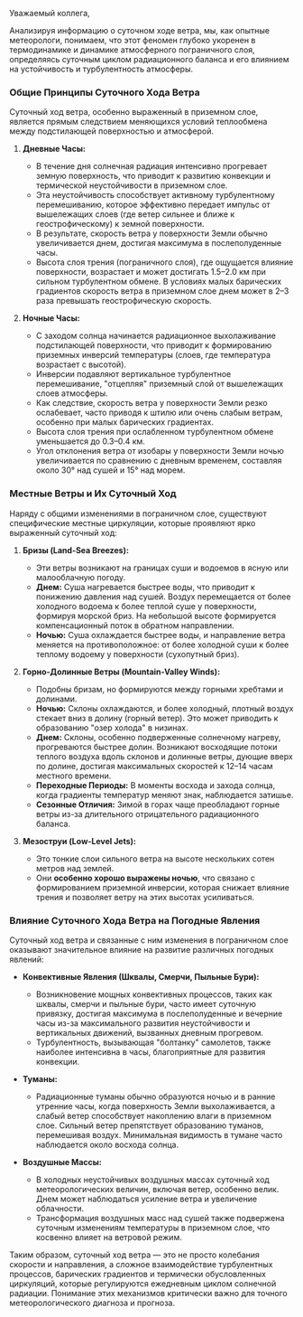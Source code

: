 Уважаемый коллега,

Анализируя информацию о суточном ходе ветра, мы, как опытные метеорологи, понимаем, что этот феномен глубоко укоренен в термодинамике и динамике атмосферного пограничного слоя, определяясь суточным циклом радиационного баланса и его влиянием на устойчивость и турбулентность атмосферы.

### Общие Принципы Суточного Хода Ветра

Суточный ход ветра, особенно выраженный в приземном слое, является прямым следствием меняющихся условий теплообмена между подстилающей поверхностью и атмосферой.

1. **Дневные Часы:**
    * В течение дня солнечная радиация интенсивно прогревает земную поверхность, что приводит к развитию конвекции и термической неустойчивости в приземном слое.
    * Эта неустойчивость способствует активному турбулентному перемешиванию, которое эффективно передает импульс от вышележащих слоев (где ветер сильнее и ближе к геострофическому) к земной поверхности.
    * В результате, скорость ветра у поверхности Земли обычно увеличивается днем, достигая максимума в послеполуденные часы.
    * Высота слоя трения (пограничного слоя), где ощущается влияние поверхности, возрастает и может достигать 1.5–2.0 км при сильном турбулентном обмене. В условиях малых барических градиентов скорость ветра в приземном слое днем может в 2–3 раза превышать геострофическую скорость.

2. **Ночные Часы:**
    * С заходом солнца начинается радиационное выхолаживание подстилающей поверхности, что приводит к формированию приземных инверсий температуры (слоев, где температура возрастает с высотой).
    * Инверсии подавляют вертикальное турбулентное перемешивание, "отцепляя" приземный слой от вышележащих слоев атмосферы.
    * Как следствие, скорость ветра у поверхности Земли резко ослабевает, часто приводя к штилю или очень слабым ветрам, особенно при малых барических градиентах.
    * Высота слоя трения при ослабленном турбулентном обмене уменьшается до 0.3–0.4 км.
    * Угол отклонения ветра от изобары у поверхности Земли ночью увеличивается по сравнению с дневным временем, составляя около 30° над сушей и 15° над морем.

### Местные Ветры и Их Суточный Ход

Наряду с общими изменениями в пограничном слое, существуют специфические местные циркуляции, которые проявляют ярко выраженный суточный ход:

1. **Бризы (Land-Sea Breezes):**
    * Эти ветры возникают на границах суши и водоемов в ясную или малооблачную погоду.
    * **Днем:** Суша нагревается быстрее воды, что приводит к понижению давления над сушей. Воздух перемещается от более холодного водоема к более теплой суше у поверхности, формируя морской бриз. На небольшой высоте формируется компенсационный поток в обратном направлении.
    * **Ночью:** Суша охлаждается быстрее воды, и направление ветра меняется на противоположное: от более холодной суши к более теплому водоему у поверхности (сухопутный бриз).

2. **Горно-Долинные Ветры (Mountain-Valley Winds):**
    * Подобны бризам, но формируются между горными хребтами и долинами.
    * **Ночью:** Склоны охлаждаются, и более холодный, плотный воздух стекает вниз в долину (горный ветер). Это может приводить к образованию "озер холода" в низинах.
    * **Днем:** Склоны, особенно подверженные солнечному нагреву, прогреваются быстрее долин. Возникают восходящие потоки теплого воздуха вдоль склонов и долинные ветры, дующие вверх по долине, достигая максимальных скоростей к 12–14 часам местного времени.
    * **Переходные Периоды:** В моменты восхода и захода солнца, когда градиенты температур меняют знак, наблюдается затишье.
    * **Сезонные Отличия:** Зимой в горах чаще преобладают горные ветры из-за длительного отрицательного радиационного баланса.

3. **Мезоструи (Low-Level Jets):**
    * Это тонкие слои сильного ветра на высоте нескольких сотен метров над землей.
    * Они **особенно хорошо выражены ночью**, что связано с формированием приземной инверсии, которая снижает влияние трения и позволяет ветру на этих высотах усиливаться.

### Влияние Суточного Хода Ветра на Погодные Явления

Суточный ход ветра и связанные с ним изменения в пограничном слое оказывают значительное влияние на развитие различных погодных явлений:

* **Конвективные Явления (Шквалы, Смерчи, Пыльные Бури):**
  * Возникновение мощных конвективных процессов, таких как шквалы, смерчи и пыльные бури, часто имеет суточную привязку, достигая максимума в послеполуденные и вечерние часы из-за максимального развития неустойчивости и вертикальных движений, вызванных дневным прогревом.
  * Турбулентность, вызывающая "болтанку" самолетов, также наиболее интенсивна в часы, благоприятные для развития конвекции.

* **Туманы:**
  * Радиационные туманы обычно образуются ночью и в ранние утренние часы, когда поверхность Земли выхолаживается, а слабый ветер способствует накоплению влаги в приземном слое. Сильный ветер препятствует образованию туманов, перемешивая воздух. Минимальная видимость в тумане часто наблюдается около восхода солнца.

* **Воздушные Массы:**
  * В холодных неустойчивых воздушных массах суточный ход метеорологических величин, включая ветер, особенно велик. Днем может наблюдаться усиление ветра и увеличение облачности.
  * Трансформация воздушных масс над сушей также подвержена суточным изменениям температуры в приземном слое, что косвенно влияет на ветровой режим.

Таким образом, суточный ход ветра — это не просто колебания скорости и направления, а сложное взаимодействие турбулентных процессов, барических градиентов и термически обусловленных циркуляций, которые регулируются ежедневным циклом солнечной радиации. Понимание этих механизмов критически важно для точного метеорологического диагноза и прогноза.

